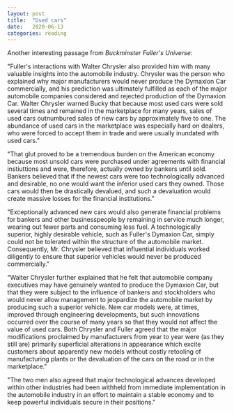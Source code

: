 ```yaml
---
layout: post
title:  "Used cars"
date:   2020-06-13
categories: reading
---
```


Another interesting passage from _Buckminster Fuller's Universe_:

"Fuller's interactions with Walter Chrysler also provided him with many valuable insights into the automobile industry. Chrysler was the person who explained why major manufacturers would never produce the Dymaxion Car commercially, and his prediction was ultimately fulfilled as each of the major automobile companies considered and rejected production of the Dymaxion Car. Walter Chrysler warned Bucky that because most used cars were sold several times and remained in the marketplace for many years, sales of used cars outnumbured sales of new cars by approximately five to one. The abundance of used cars in the marketplace was especially hard on dealers, who were forced to accept them in trade and were usually inundated with used cars."

"That glut proved to be a tremendous burden on the American economy because most unsold cars were purchased under agreements with financial instiuttions and were, therefore, actually owned by bankers until sold. Bankers believed that if the newest cars were too technologically advanced and desirable, no one would want the inferior used cars they owned. Those cars would then be drastically devalued, and such a devaluation would create massive losses for the financial institutions."

"Exceptionally advanced new cars would also generate financial problems for bankers and other businesspeople by remaining in service much longer, wearing out fewer parts and consuming less fuel. A technologically superior, highly desirable vehicle, such as Fuller's Dymaxion Car, simply could not be tolerated within the structure of the automobile market. Consequently, Mr. Chrysler believed that influential individuals worked diligently to ensure that superior vehicles would never be produced commercially."

"Walter Chrysler further explained that he felt that automobile company executives may have genuinely wanted to produce the Dymaxion Car, but that they were subject to the influence of bankers and stockholders who would never allow management to jeopardize the automobile market by producing such a superior vehicle. New car models were, at times, improved through engineering developments, but such innovations occurred over the course of many years so that they would not affect the value of used cars. Both Chrysler and Fuller agreed that the major modifications proclaimed by manufacturers from year to year were (as they still are) primarily superficial alterations in appearance which excite customers about apparently new models without costly retooling of manufacturing plants or the devaluation of the cars on the road or in the marketplace."

"The two men also agreed that major technological advances developed within other industries had been withheld from immediate implementation in the automobile industry in an effort to maintain a stable economy and to keep powerful individuals secure in their positions."